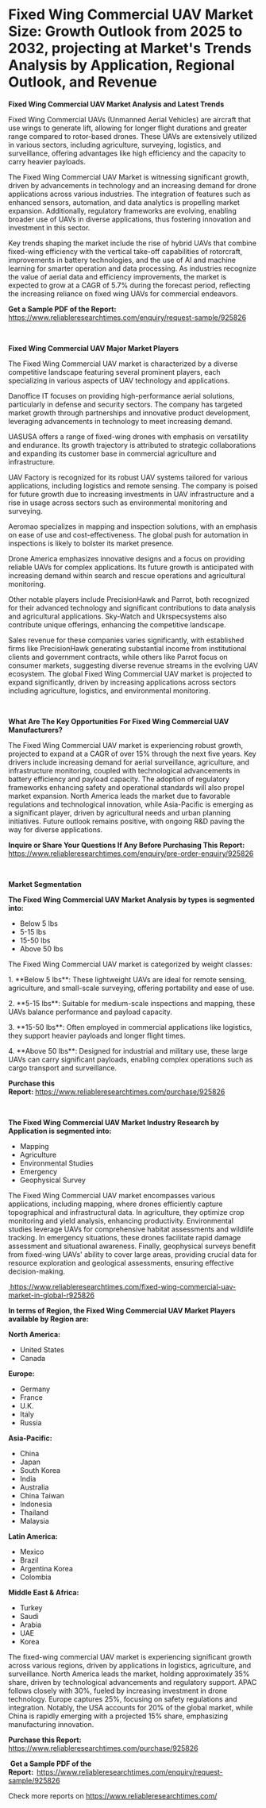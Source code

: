 <p><h1>Fixed Wing Commercial UAV Market Size: Growth Outlook from 2025 to 2032, projecting at Market's Trends Analysis by Application, Regional Outlook, and Revenue</h1></p><p><strong>Fixed Wing Commercial UAV Market Analysis and Latest Trends</strong></p>
<p><p>Fixed Wing Commercial UAVs (Unmanned Aerial Vehicles) are aircraft that use wings to generate lift, allowing for longer flight durations and greater range compared to rotor-based drones. These UAVs are extensively utilized in various sectors, including agriculture, surveying, logistics, and surveillance, offering advantages like high efficiency and the capacity to carry heavier payloads.</p><p>The Fixed Wing Commercial UAV Market is witnessing significant growth, driven by advancements in technology and an increasing demand for drone applications across various industries. The integration of features such as enhanced sensors, automation, and data analytics is propelling market expansion. Additionally, regulatory frameworks are evolving, enabling broader use of UAVs in diverse applications, thus fostering innovation and investment in this sector.</p><p>Key trends shaping the market include the rise of hybrid UAVs that combine fixed-wing efficiency with the vertical take-off capabilities of rotorcraft, improvements in battery technologies, and the use of AI and machine learning for smarter operation and data processing. As industries recognize the value of aerial data and efficiency improvements, the market is expected to grow at a CAGR of 5.7% during the forecast period, reflecting the increasing reliance on fixed wing UAVs for commercial endeavors.</p></p>
<p><strong>Get a Sample PDF of the Report:&nbsp;</strong> <a href="https://www.reliableresearchtimes.com/enquiry/request-sample/925826?utm_campaign=2934&utm_medium=2&utm_source=Github&utm_content=ia&utm_term=24032025&utm_id=fixed-wing-commercial-uav">https://www.reliableresearchtimes.com/enquiry/request-sample/925826</a></p>
<p>&nbsp;</p>
<p><strong>Fixed Wing Commercial UAV Major Market Players</strong></p>
<p><p>The Fixed Wing Commercial UAV market is characterized by a diverse competitive landscape featuring several prominent players, each specializing in various aspects of UAV technology and applications.</p><p>Danoffice IT focuses on providing high-performance aerial solutions, particularly in defense and security sectors. The company has targeted market growth through partnerships and innovative product development, leveraging advancements in technology to meet increasing demand.</p><p>UASUSA offers a range of fixed-wing drones with emphasis on versatility and endurance. Its growth trajectory is attributed to strategic collaborations and expanding its customer base in commercial agriculture and infrastructure.</p><p>UAV Factory is recognized for its robust UAV systems tailored for various applications, including logistics and remote sensing. The company is poised for future growth due to increasing investments in UAV infrastructure and a rise in usage across sectors such as environmental monitoring and surveying.</p><p>Aeromao specializes in mapping and inspection solutions, with an emphasis on ease of use and cost-effectiveness. The global push for automation in inspections is likely to bolster its market presence.</p><p>Drone America emphasizes innovative designs and a focus on providing reliable UAVs for complex applications. Its future growth is anticipated with increasing demand within search and rescue operations and agricultural monitoring.</p><p>Other notable players include PrecisionHawk and Parrot, both recognized for their advanced technology and significant contributions to data analysis and agricultural applications. Sky-Watch and Ukrspecsystems also contribute unique offerings, enhancing the competitive landscape.</p><p>Sales revenue for these companies varies significantly, with established firms like PrecisionHawk generating substantial income from institutional clients and government contracts, while others like Parrot focus on consumer markets, suggesting diverse revenue streams in the evolving UAV ecosystem. The global Fixed Wing Commercial UAV market is projected to expand significantly, driven by increasing applications across sectors including agriculture, logistics, and environmental monitoring.</p></p>
<p>&nbsp;</p>
<p><strong>What Are The Key Opportunities For Fixed Wing Commercial UAV Manufacturers?</strong></p>
<p><p>The Fixed Wing Commercial UAV market is experiencing robust growth, projected to expand at a CAGR of over 15% through the next five years. Key drivers include increasing demand for aerial surveillance, agriculture, and infrastructure monitoring, coupled with technological advancements in battery efficiency and payload capacity. The adoption of regulatory frameworks enhancing safety and operational standards will also propel market expansion. North America leads the market due to favorable regulations and technological innovation, while Asia-Pacific is emerging as a significant player, driven by agricultural needs and urban planning initiatives. Future outlook remains positive, with ongoing R&D paving the way for diverse applications.</p></p>
<p><strong>Inquire or Share Your Questions If Any Before Purchasing This Report:</strong> <a href="https://www.reliableresearchtimes.com/enquiry/pre-order-enquiry/925826?utm_campaign=2934&utm_medium=2&utm_source=Github&utm_content=ia&utm_term=24032025&utm_id=fixed-wing-commercial-uav">https://www.reliableresearchtimes.com/enquiry/pre-order-enquiry/925826</a></p>
<p>&nbsp;</p>
<p><strong>Market Segmentation</strong></p>
<p><strong>The Fixed Wing Commercial UAV Market Analysis by types is segmented into:</strong></p>
<p><ul><li>Below 5 lbs</li><li>5-15 lbs</li><li>15-50 lbs</li><li>Above 50 lbs</li></ul></p>
<p><p>The Fixed Wing Commercial UAV market is categorized by weight classes: </p><p>1. **Below 5 lbs**: These lightweight UAVs are ideal for remote sensing, agriculture, and small-scale surveying, offering portability and ease of use.</p><p>  </p><p>2. **5-15 lbs**: Suitable for medium-scale inspections and mapping, these UAVs balance performance and payload capacity.</p><p>3. **15-50 lbs**: Often employed in commercial applications like logistics, they support heavier payloads and longer flight times.</p><p>4. **Above 50 lbs**: Designed for industrial and military use, these large UAVs can carry significant payloads, enabling complex operations such as cargo transport and surveillance.</p></p>
<p><strong>Purchase this Report:&nbsp;</strong><a href="https://www.reliableresearchtimes.com/purchase/925826?utm_campaign=2934&utm_medium=2&utm_source=Github&utm_content=ia&utm_term=24032025&utm_id=fixed-wing-commercial-uav">https://www.reliableresearchtimes.com/purchase/925826</a></p>
<p>&nbsp;</p>
<p><strong>The Fixed Wing Commercial UAV Market Industry Research by Application is segmented into:</strong></p>
<p><ul><li>Mapping</li><li>Agriculture</li><li>Environmental Studies</li><li>Emergency</li><li>Geophysical Survey</li></ul></p>
<p><p>The Fixed Wing Commercial UAV market encompasses various applications, including mapping, where drones efficiently capture topographical and infrastructural data. In agriculture, they optimize crop monitoring and yield analysis, enhancing productivity. Environmental studies leverage UAVs for comprehensive habitat assessments and wildlife tracking. In emergency situations, these drones facilitate rapid damage assessment and situational awareness. Finally, geophysical surveys benefit from fixed-wing UAVs' ability to cover large areas, providing crucial data for resource exploration and geological assessments, ensuring effective decision-making.</p></p>
<p><a href="https://www.reliableresearchtimes.com/fixed-wing-commercial-uav-market-in-global-r925826?utm_campaign=2934&utm_medium=2&utm_source=Github&utm_content=ia&utm_term=24032025&utm_id=fixed-wing-commercial-uav">&nbsp;https://www.reliableresearchtimes.com/fixed-wing-commercial-uav-market-in-global-r925826</a></p>
<p><strong>In terms of Region, the Fixed Wing Commercial UAV Market Players available by Region are:</strong></p>
<p>
    <p> <strong> North America: </strong>
        <ul>
            <li>United States</li>
            <li>Canada</li>
        </ul>
        </p> 
    <p> <strong> Europe: </strong>
        <ul>
            <li>Germany</li>
            <li>France</li>
            <li>U.K.</li>
            <li>Italy</li>
            <li>Russia</li>
        </ul>
        </p> 
    <p> <strong> Asia-Pacific: </strong>
        <ul>
            <li>China</li>
            <li>Japan</li>
            <li>South Korea</li>
            <li>India</li>
            <li>Australia</li>
            <li>China Taiwan</li>
            <li>Indonesia</li>
            <li>Thailand</li>
            <li>Malaysia</li>
        </ul>
        </p> 
    <p> <strong> Latin America: </strong>
        <ul>
            <li>Mexico</li>
            <li>Brazil</li>
            <li>Argentina Korea</li>
            <li>Colombia</li>
        </ul>
        </p> 
    <p> <strong> Middle East & Africa: </strong>
        <ul>
            <li>Turkey</li>
            <li>Saudi</li>
            <li>Arabia</li>
            <li>UAE</li>
            <li>Korea</li>
        </ul>
    </p>
    </p>
<p><p>The fixed-wing commercial UAV market is experiencing significant growth across various regions, driven by applications in logistics, agriculture, and surveillance. North America leads the market, holding approximately 35% share, driven by technological advancements and regulatory support. APAC follows closely with 30%, fueled by increasing investment in drone technology. Europe captures 25%, focusing on safety regulations and integration. Notably, the USA accounts for 20% of the global market, while China is rapidly emerging with a projected 15% share, emphasizing manufacturing innovation.</p></p>
<p><strong>Purchase this Report: </strong><a href="https://www.reliableresearchtimes.com/purchase/925826?utm_campaign=2934&utm_medium=2&utm_source=Github&utm_content=ia&utm_term=24032025&utm_id=fixed-wing-commercial-uav">https://www.reliableresearchtimes.com/purchase/925826</a></p>
<p>&nbsp;<strong>Get a Sample PDF of the Report:&nbsp;&nbsp;</strong><a href="https://www.reliableresearchtimes.com/enquiry/request-sample/925826?utm_campaign=2934&utm_medium=2&utm_source=Github&utm_content=ia&utm_term=24032025&utm_id=fixed-wing-commercial-uav">https://www.reliableresearchtimes.com/enquiry/request-sample/925826</a></p>
<p><strong></strong></p>
<p>Check more reports on <a href="https://www.reliableresearchtimes.com/?utm_campaign=2934&utm_medium=2&utm_source=Github&utm_content=ia&utm_term=24032025&utm_id=fixed-wing-commercial-uav">https://www.reliableresearchtimes.com/</a></p>